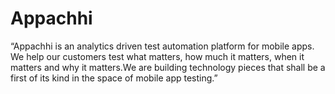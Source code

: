 # Appachhi

“Appachhi is an analytics driven test automation platform for mobile apps. We help our customers test what matters, how much it matters, when it matters and why it matters.We are building technology pieces that shall be a first of its kind in the space of mobile app testing.”
